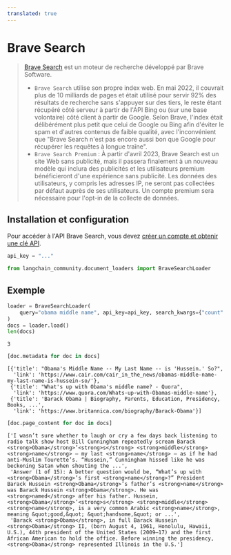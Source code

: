 ```yaml
---
translated: true
---
```


# Brave Search

>[Brave Search](https://en.wikipedia.org/wiki/Brave_Search) est un moteur de recherche développé par Brave Software.
> - `Brave Search` utilise son propre index web. En mai 2022, il couvrait plus de 10 milliards de pages et était utilisé pour servir 92% des résultats de recherche sans s'appuyer sur des tiers, le reste étant récupéré côté serveur à partir de l'API Bing ou (sur une base volontaire) côté client à partir de Google. Selon Brave, l'index était délibérément plus petit que celui de Google ou Bing afin d'éviter le spam et d'autres contenus de faible qualité, avec l'inconvénient que "Brave Search n'est pas encore aussi bon que Google pour récupérer les requêtes à longue traîne".
>- `Brave Search Premium` : À partir d'avril 2023, Brave Search est un site Web sans publicité, mais il passera finalement à un nouveau modèle qui inclura des publicités et les utilisateurs premium bénéficieront d'une expérience sans publicité. Les données des utilisateurs, y compris les adresses IP, ne seront pas collectées par défaut auprès de ses utilisateurs. Un compte premium sera nécessaire pour l'opt-in de la collecte de données.

## Installation et configuration

Pour accéder à l'API Brave Search, vous devez [créer un compte et obtenir une clé API](https://api.search.brave.com/app/dashboard).

```python
api_key = "..."
```

```python
from langchain_community.document_loaders import BraveSearchLoader
```

## Exemple

```python
loader = BraveSearchLoader(
    query="obama middle name", api_key=api_key, search_kwargs={"count": 3}
)
docs = loader.load()
len(docs)
```

```output
3
```

```python
[doc.metadata for doc in docs]
```

```output
[{'title': "Obama's Middle Name -- My Last Name -- is 'Hussein.' So?",
  'link': 'https://www.cair.com/cair_in_the_news/obamas-middle-name-my-last-name-is-hussein-so/'},
 {'title': "What's up with Obama's middle name? - Quora",
  'link': 'https://www.quora.com/Whats-up-with-Obamas-middle-name'},
 {'title': 'Barack Obama | Biography, Parents, Education, Presidency, Books, ...',
  'link': 'https://www.britannica.com/biography/Barack-Obama'}]
```

```python
[doc.page_content for doc in docs]
```

```output
['I wasn’t sure whether to laugh or cry a few days back listening to radio talk show host Bill Cunningham repeatedly scream Barack <strong>Obama</strong>’<strong>s</strong> <strong>middle</strong> <strong>name</strong> — my last <strong>name</strong> — as if he had anti-Muslim Tourette’s. “Hussein,” Cunningham hissed like he was beckoning Satan when shouting the ...',
 'Answer (1 of 15): A better question would be, “What’s up with <strong>Obama</strong>’s first <strong>name</strong>?” President Barack Hussein <strong>Obama</strong>’s father’s <strong>name</strong> was Barack Hussein <strong>Obama</strong>. He was <strong>named</strong> after his father. Hussein, <strong>Obama</strong>’<strong>s</strong> <strong>middle</strong> <strong>name</strong>, is a very common Arabic <strong>name</strong>, meaning &quot;good,&quot; &quot;handsome,&quot; or ...',
 'Barack <strong>Obama</strong>, in full Barack Hussein <strong>Obama</strong> II, (born August 4, 1961, Honolulu, Hawaii, U.S.), 44th president of the United States (2009–17) and the first African American to hold the office. Before winning the presidency, <strong>Obama</strong> represented Illinois in the U.S.']
```
